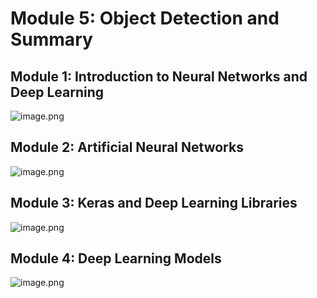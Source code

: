 

# Module 5: Object Detection and Summary
## Module 1: Introduction to Neural Networks and Deep Learning
![image.png](https://prod-files-secure.s3.us-west-2.amazonaws.com/03e82b26-cccb-4906-bb56-adabcbdc0655/a8d40bcb-c482-4026-8872-311e16b2dc63/image.png?X-Amz-Algorithm=AWS4-HMAC-SHA256&X-Amz-Content-Sha256=UNSIGNED-PAYLOAD&X-Amz-Credential=ASIAZI2LB4663AZKBFJN%2F20250208%2Fus-west-2%2Fs3%2Faws4_request&X-Amz-Date=20250208T071223Z&X-Amz-Expires=3600&X-Amz-Security-Token=IQoJb3JpZ2luX2VjEG8aCXVzLXdlc3QtMiJIMEYCIQCWUBCygTX9m5zExIgjOJ%2FL13ZpcH%2BJNtwZLMLh2bBWMgIhAPK6QdTzI3amV1rWakVjiaT1Z7Ac1NKpQ8qn%2F2Hu9p6mKogECIf%2F%2F%2F%2F%2F%2F%2F%2F%2F%2FwEQABoMNjM3NDIzMTgzODA1Igycyax5CVW%2BWxhcsqQq3ANpY9uD3pntNXlyUfvKVYf7rxx3r8jNQLWHa%2Bq7abBHH0J08v5kgusJvMpAtR3S5JKteemTl4ek%2FdMaK3pfvH6VUVWTgGYme8oeod5BuWE0GqM5xRwEb4OeeZYkmwz%2BVJft0VFgi3X3ZwqBR%2BUbzHoODp9uMwgyvxbvgj7D9vrWhOnk3Fm9kjSa04qPqW0XaPAnqa0Y47vFAVybDuuaKfXa%2B7SHGFrrmcotqCTr5k9RP87nZcWLtnMz6nlDGQwvGjpl2EBWuZRMcpWmFJloZp%2BLGRLUE0X2alzcrEEruBZ9qa4Hv6ErhXtXvrKs6ZiaovsK0FYkqbsSKGp6iRiLjKkizghyGlMgNjnX0F%2BsRj50ygn5EGP46JR2jxS78FejbNyBXkFo2MST1Ovl%2FG5qMJvMjtiwPzs%2BitKFGndOhMCoODuRl2DYcbo5JxQB768DqoxK%2BoDJahzz2b77RyC3fd5Mjbzc%2F5c8tMu2%2FSSHBluYqZPtSYQHCkcJhTKT3d9jYxFL2yiaVB8v4TwdPVPv82Jib%2BIBrh6oZk%2BVXV0GCJaljATVpXMPHVFj0DkX%2BRFTd8d%2BBsBeqDR5Vs0TLfC9wVTC8Mg1aKLIHBY14WkVrOt48HGaVN9WBFiMars6YDDw7pu9BjqkAaIHKS%2FC9NQexW4daAwoSLtH5e23GkDLwoz9SBss9aHF8y4LQ4T6AYsMs8se6z%2FHoqVc0BF5w0kDQ7TkjYApgMdjA4vDHiTywA%2FJrbFLNlUrprvT%2BQsAeJosTp0eEzXUBd8XP%2BZsXX%2FCb7KS33OddlrQ3s1jVv7alW9p0HA%2FXKKUBnCP1d1sr%2F%2FoRh4UC8qDAtPOt4%2F74wXT3aVBba8pk%2F%2FQ65Gw&X-Amz-Signature=3e35c6d0e929aeee09b1f896bf0a82350238ac1e1deff1841825397d2e6d9a00&X-Amz-SignedHeaders=host&x-id=GetObject)
## Module 2: Artificial Neural Networks
![image.png](https://prod-files-secure.s3.us-west-2.amazonaws.com/03e82b26-cccb-4906-bb56-adabcbdc0655/5157ca89-62da-41d9-a98f-6432b71047a9/image.png?X-Amz-Algorithm=AWS4-HMAC-SHA256&X-Amz-Content-Sha256=UNSIGNED-PAYLOAD&X-Amz-Credential=ASIAZI2LB4663AZKBFJN%2F20250208%2Fus-west-2%2Fs3%2Faws4_request&X-Amz-Date=20250208T071223Z&X-Amz-Expires=3600&X-Amz-Security-Token=IQoJb3JpZ2luX2VjEG8aCXVzLXdlc3QtMiJIMEYCIQCWUBCygTX9m5zExIgjOJ%2FL13ZpcH%2BJNtwZLMLh2bBWMgIhAPK6QdTzI3amV1rWakVjiaT1Z7Ac1NKpQ8qn%2F2Hu9p6mKogECIf%2F%2F%2F%2F%2F%2F%2F%2F%2F%2FwEQABoMNjM3NDIzMTgzODA1Igycyax5CVW%2BWxhcsqQq3ANpY9uD3pntNXlyUfvKVYf7rxx3r8jNQLWHa%2Bq7abBHH0J08v5kgusJvMpAtR3S5JKteemTl4ek%2FdMaK3pfvH6VUVWTgGYme8oeod5BuWE0GqM5xRwEb4OeeZYkmwz%2BVJft0VFgi3X3ZwqBR%2BUbzHoODp9uMwgyvxbvgj7D9vrWhOnk3Fm9kjSa04qPqW0XaPAnqa0Y47vFAVybDuuaKfXa%2B7SHGFrrmcotqCTr5k9RP87nZcWLtnMz6nlDGQwvGjpl2EBWuZRMcpWmFJloZp%2BLGRLUE0X2alzcrEEruBZ9qa4Hv6ErhXtXvrKs6ZiaovsK0FYkqbsSKGp6iRiLjKkizghyGlMgNjnX0F%2BsRj50ygn5EGP46JR2jxS78FejbNyBXkFo2MST1Ovl%2FG5qMJvMjtiwPzs%2BitKFGndOhMCoODuRl2DYcbo5JxQB768DqoxK%2BoDJahzz2b77RyC3fd5Mjbzc%2F5c8tMu2%2FSSHBluYqZPtSYQHCkcJhTKT3d9jYxFL2yiaVB8v4TwdPVPv82Jib%2BIBrh6oZk%2BVXV0GCJaljATVpXMPHVFj0DkX%2BRFTd8d%2BBsBeqDR5Vs0TLfC9wVTC8Mg1aKLIHBY14WkVrOt48HGaVN9WBFiMars6YDDw7pu9BjqkAaIHKS%2FC9NQexW4daAwoSLtH5e23GkDLwoz9SBss9aHF8y4LQ4T6AYsMs8se6z%2FHoqVc0BF5w0kDQ7TkjYApgMdjA4vDHiTywA%2FJrbFLNlUrprvT%2BQsAeJosTp0eEzXUBd8XP%2BZsXX%2FCb7KS33OddlrQ3s1jVv7alW9p0HA%2FXKKUBnCP1d1sr%2F%2FoRh4UC8qDAtPOt4%2F74wXT3aVBba8pk%2F%2FQ65Gw&X-Amz-Signature=a2b7da8834e259f53f1689ebb0abe6d0a21144e6e07666b8e05ee00ef55c64a6&X-Amz-SignedHeaders=host&x-id=GetObject)
## Module 3: Keras and Deep Learning Libraries
![image.png](https://prod-files-secure.s3.us-west-2.amazonaws.com/03e82b26-cccb-4906-bb56-adabcbdc0655/5089ce50-05f1-470d-ad42-42503bf1df5f/image.png?X-Amz-Algorithm=AWS4-HMAC-SHA256&X-Amz-Content-Sha256=UNSIGNED-PAYLOAD&X-Amz-Credential=ASIAZI2LB4663AZKBFJN%2F20250208%2Fus-west-2%2Fs3%2Faws4_request&X-Amz-Date=20250208T071223Z&X-Amz-Expires=3600&X-Amz-Security-Token=IQoJb3JpZ2luX2VjEG8aCXVzLXdlc3QtMiJIMEYCIQCWUBCygTX9m5zExIgjOJ%2FL13ZpcH%2BJNtwZLMLh2bBWMgIhAPK6QdTzI3amV1rWakVjiaT1Z7Ac1NKpQ8qn%2F2Hu9p6mKogECIf%2F%2F%2F%2F%2F%2F%2F%2F%2F%2FwEQABoMNjM3NDIzMTgzODA1Igycyax5CVW%2BWxhcsqQq3ANpY9uD3pntNXlyUfvKVYf7rxx3r8jNQLWHa%2Bq7abBHH0J08v5kgusJvMpAtR3S5JKteemTl4ek%2FdMaK3pfvH6VUVWTgGYme8oeod5BuWE0GqM5xRwEb4OeeZYkmwz%2BVJft0VFgi3X3ZwqBR%2BUbzHoODp9uMwgyvxbvgj7D9vrWhOnk3Fm9kjSa04qPqW0XaPAnqa0Y47vFAVybDuuaKfXa%2B7SHGFrrmcotqCTr5k9RP87nZcWLtnMz6nlDGQwvGjpl2EBWuZRMcpWmFJloZp%2BLGRLUE0X2alzcrEEruBZ9qa4Hv6ErhXtXvrKs6ZiaovsK0FYkqbsSKGp6iRiLjKkizghyGlMgNjnX0F%2BsRj50ygn5EGP46JR2jxS78FejbNyBXkFo2MST1Ovl%2FG5qMJvMjtiwPzs%2BitKFGndOhMCoODuRl2DYcbo5JxQB768DqoxK%2BoDJahzz2b77RyC3fd5Mjbzc%2F5c8tMu2%2FSSHBluYqZPtSYQHCkcJhTKT3d9jYxFL2yiaVB8v4TwdPVPv82Jib%2BIBrh6oZk%2BVXV0GCJaljATVpXMPHVFj0DkX%2BRFTd8d%2BBsBeqDR5Vs0TLfC9wVTC8Mg1aKLIHBY14WkVrOt48HGaVN9WBFiMars6YDDw7pu9BjqkAaIHKS%2FC9NQexW4daAwoSLtH5e23GkDLwoz9SBss9aHF8y4LQ4T6AYsMs8se6z%2FHoqVc0BF5w0kDQ7TkjYApgMdjA4vDHiTywA%2FJrbFLNlUrprvT%2BQsAeJosTp0eEzXUBd8XP%2BZsXX%2FCb7KS33OddlrQ3s1jVv7alW9p0HA%2FXKKUBnCP1d1sr%2F%2FoRh4UC8qDAtPOt4%2F74wXT3aVBba8pk%2F%2FQ65Gw&X-Amz-Signature=dc5a864b8320a12f341b7fe44d1294ceb5b991fde9faf3ca9cea49d51caf03f6&X-Amz-SignedHeaders=host&x-id=GetObject)
## Module 4: Deep Learning Models
![image.png](https://prod-files-secure.s3.us-west-2.amazonaws.com/03e82b26-cccb-4906-bb56-adabcbdc0655/4e22fcb0-cfbc-4d28-b961-b9b8fde071f0/image.png?X-Amz-Algorithm=AWS4-HMAC-SHA256&X-Amz-Content-Sha256=UNSIGNED-PAYLOAD&X-Amz-Credential=ASIAZI2LB4663AZKBFJN%2F20250208%2Fus-west-2%2Fs3%2Faws4_request&X-Amz-Date=20250208T071223Z&X-Amz-Expires=3600&X-Amz-Security-Token=IQoJb3JpZ2luX2VjEG8aCXVzLXdlc3QtMiJIMEYCIQCWUBCygTX9m5zExIgjOJ%2FL13ZpcH%2BJNtwZLMLh2bBWMgIhAPK6QdTzI3amV1rWakVjiaT1Z7Ac1NKpQ8qn%2F2Hu9p6mKogECIf%2F%2F%2F%2F%2F%2F%2F%2F%2F%2FwEQABoMNjM3NDIzMTgzODA1Igycyax5CVW%2BWxhcsqQq3ANpY9uD3pntNXlyUfvKVYf7rxx3r8jNQLWHa%2Bq7abBHH0J08v5kgusJvMpAtR3S5JKteemTl4ek%2FdMaK3pfvH6VUVWTgGYme8oeod5BuWE0GqM5xRwEb4OeeZYkmwz%2BVJft0VFgi3X3ZwqBR%2BUbzHoODp9uMwgyvxbvgj7D9vrWhOnk3Fm9kjSa04qPqW0XaPAnqa0Y47vFAVybDuuaKfXa%2B7SHGFrrmcotqCTr5k9RP87nZcWLtnMz6nlDGQwvGjpl2EBWuZRMcpWmFJloZp%2BLGRLUE0X2alzcrEEruBZ9qa4Hv6ErhXtXvrKs6ZiaovsK0FYkqbsSKGp6iRiLjKkizghyGlMgNjnX0F%2BsRj50ygn5EGP46JR2jxS78FejbNyBXkFo2MST1Ovl%2FG5qMJvMjtiwPzs%2BitKFGndOhMCoODuRl2DYcbo5JxQB768DqoxK%2BoDJahzz2b77RyC3fd5Mjbzc%2F5c8tMu2%2FSSHBluYqZPtSYQHCkcJhTKT3d9jYxFL2yiaVB8v4TwdPVPv82Jib%2BIBrh6oZk%2BVXV0GCJaljATVpXMPHVFj0DkX%2BRFTd8d%2BBsBeqDR5Vs0TLfC9wVTC8Mg1aKLIHBY14WkVrOt48HGaVN9WBFiMars6YDDw7pu9BjqkAaIHKS%2FC9NQexW4daAwoSLtH5e23GkDLwoz9SBss9aHF8y4LQ4T6AYsMs8se6z%2FHoqVc0BF5w0kDQ7TkjYApgMdjA4vDHiTywA%2FJrbFLNlUrprvT%2BQsAeJosTp0eEzXUBd8XP%2BZsXX%2FCb7KS33OddlrQ3s1jVv7alW9p0HA%2FXKKUBnCP1d1sr%2F%2FoRh4UC8qDAtPOt4%2F74wXT3aVBba8pk%2F%2FQ65Gw&X-Amz-Signature=b4acbb1a84c3c3ee2431c26dff30cecaff0df3559631ddecc2c2af45b2f9f404&X-Amz-SignedHeaders=host&x-id=GetObject)